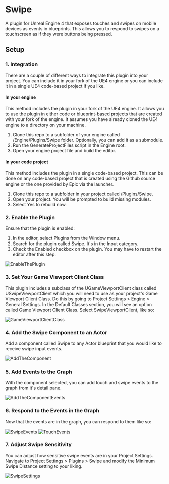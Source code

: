 # Swipe

A plugin for Unreal Engine 4 that exposes touches and swipes on mobile devices as events in blueprints. This allows you to respond to swipes on a touchscreen as if they were buttons being pressed.

## Setup

### 1. Integration

There are a couple of different ways to integrate this plugin into your project. You can include it in your fork of the UE4 engine or you can include it in a single UE4 code-based project if you like.

#### In your engine

This method includes the plugin in your fork of the UE4 engine. It allows you to use the plugin in either code or blueprint-based projects that are created with your fork of the engine. It assumes you have already cloned the UE4 engine to a directory on your machine.

1. Clone this repo to a subfolder of your engine called /Engine/Plugins/Swipe folder. Optionally, you can add it as a submodule.
2. Run the GenerateProjectFiles script in the Engine root.
3. Open your engine project file and build the editor.

#### In your code project

This method includes the plugin in a single code-based project. This can be done on any code-based project that is created using the Github source engine or the one provided by Epic via the launcher.

1. Clone this repo to a subfolder in your project called /Plugins/Swipe.
2. Open your project. You will be prompted to build missing modules.
3. Select Yes to rebuild now.

### 2. Enable the Plugin

Ensure that the plugin is enabled:

1. In the editor, select Plugins from the Window menu.
2. Search for the plugin called Swipe. It's in the Input category.
3. Check the Enabled checkbox on the plugin. You may have to restart the editor after this step.

![EnableThePlugin](Resources/EnableThePlugin.png)

### 3. Set Your Game Viewport Client Class

This plugin includes a subclass of the UGameViewportClient class called USwipeViewportClient which you will need to use as your project's Game Viewport Client Class. Do this by going to Project Settings > Engine > General Settings. In the Default Classes section, you will see an option called Game Viewport Client Class. Select SwipeViewportClient, like so:

![GameViewportClientClass](Resources/GameViewportClientClass.png)

### 4. Add the Swipe Component to an Actor

Add a component called Swipe to any Actor blueprint that you would like to receive swipe input events.

![AddTheComponent](Resources/AddTheComponent.png)

### 5. Add Events to the Graph

With the component selected, you can add touch and swipe events to the graph from it's detail pane.

![AddTheComponentEvents](Resources/AddTheComponentEvents.png)

### 6. Respond to the Events in the Graph

Now that the events are in the graph, you can respond to them like so:

![SwipeEvents](Resources/SwipeEvents.png)
![TouchEvents](Resources/TouchEvents.png)

### 7. Adjust Swipe Sensitivity

You can adjust how sensitive swipe events are in your Project Settings. Navigate to Project Settings > Plugins > Swipe and modify the Minimum Swipe Distance setting to your liking.

![SwipeSettings](Resources/SwipeSettings.png)
